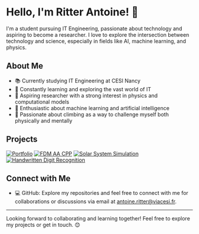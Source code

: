 # Hello, I'm Ritter Antoine! 👋

I'm a student pursuing IT Engineering, passionate about technology and aspiring to become a researcher. I love to explore the intersection between technology and science, especially in fields like AI, machine learning, and physics.

## About Me

- 📚 Currently studying IT Engineering at CESI Nancy
- 🚀 Constantly learning and exploring the vast world of IT
- 🔭 Aspiring researcher with a strong interest in physics and computational models
- 🤖 Enthusiastic about machine learning and artificial intelligence
- 🧗 Passionate about climbing as a way to challenge myself both physically and mentally

## Projects

[![Portfolio](https://svg.bookmark.style/api?url=https://github.com/RitterAntoine/ritterantoine.github.io&mode=light&style=horizontal)](https://ritterantoine.github.io/)
[![FDM AA CPP](https://svg.bookmark.style/api?url=https://github.com/RitterAntoine/fdm_aa_cpp&mode=light&style=horizontal)](https://github.com/RitterAntoine/fdm_aa_cpp)
[![Solar System Simulation](https://svg.bookmark.style/api?url=https://github.com/RitterAntoine/SolarSystemSimulation&mode=light&style=horizontal)](https://github.com/RitterAntoine/SolarSystemSimulation)
[![Handwritten Digit Recognition](https://svg.bookmark.style/api?url=https://github.com/RitterAntoine/Handwritten_Digit_Recognition&mode=light&style=horizontal)](https://github.com/RitterAntoine/Handwritten_Digit_Recognition)

## Connect with Me

- 💻 GitHub: Explore my repositories and feel free to connect with me for collaborations or discussions via email at [antoine.ritter@viacesi.fr](mailto:antoine.ritter@viacesi.fr).

---

Looking forward to collaborating and learning together! Feel free to explore my projects or get in touch. 😊

